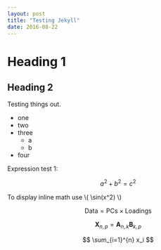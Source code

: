 ```yaml
---
layout: post
title: "Testing Jekyll"
date: 2016-08-22
---
```


# Heading 1

## Heading 2

Testing things out.

- one
- two
- three
	- a
	- b
- four


Expression test 1:

$$a^2 + b^2 = c^2$$

To display inline math use \\( \sin(x^2) \\)

$$ \mathsf{Data = PCs} \times \mathsf{Loadings} $$

$$ \mathbf{X}_{n,p} = \mathbf{A}_{n,k} \mathbf{B}_{k,p} $$

$$ \sum_{i=1}^{n} x_i $$




